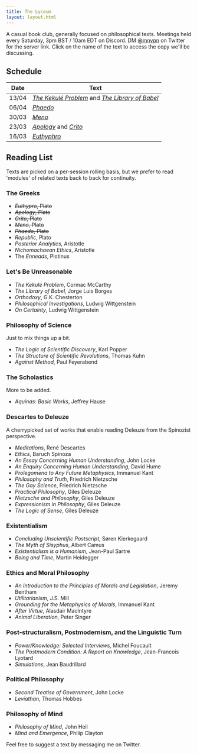 ```yaml
---
title: The Lyceum
layout: layout.html
---
```

A casual book club, generally focused on philosophical texts. Meetings held every Saturday, 3pm BST / 10am EDT on Discord. DM [@mnvpn](https://x.com/mnvpn) on Twitter for the server link. Click on the name of the text to access the copy we'll be discussing.  

## Schedule
| Date  | Text                                                                                                                                                                                                                     |
| ----- | ------------------------------------------------------------------------------------------------------------------------------------------------------------------------------------------------------------------------ |
| 13/04 | [*The Kekulé Problem*](https://nautil.us/the-kekul-problem-236574/) and [*The Library of Babel*](https://sites.evergreen.edu/politicalshakespeares/wp-content/uploads/sites/226/2015/12/Borges-The-Library-of-Babel.pdf) |
| 06/04 | [*Phaedo*](https://classics.mit.edu/Plato/phaedo.html)                                                                                                                                                                   |
| 30/03 | [*Meno*](https://classics.mit.edu/Plato/meno.html)                                                                                                                                                                       |
| 23/03 | [*Apology*](https://classics.mit.edu/Plato/apology.html) and [*Crito*](https://classics.mit.edu/Plato/crito.html)                                                                                                        |
| 16/03 | [*Euthyphro*](https://classics.mit.edu/Plato/euthyfro.html)                                                                                                                                                              |

## Reading List
Texts are picked on a per-session rolling basis, but we prefer to read 'modules' of related texts back to back for continuity.

### The Greeks
- ~~*Euthypro*, Plato~~
- ~~*Apology*, Plato~~
- ~~*Crito*, Plato~~
- ~~*Meno*, Plato~~
- ~~*Phaedo*, Plato~~
- *Republic*, Plato
- *Posterior Analytics*, Aristotle
- *Nichomachaean Ethics*, Aristotle
- The *Enneads*, Plotinus

### Let's Be Unreasonable

- *The Kekulé Problem*, Cormac McCarthy
- *The Library of Babel*, Jorge Luis Borges
- *Orthodoxy*, G.K. Chesterton
- *Philosophical Investigations*, Ludwig Wittgenstein
- *On Certainty*, Ludwig Wittgenstein

### Philosophy of Science
Just to mix things up a bit.

- *The Logic of Scientific Discovery*, Karl Popper
- *The Structure of Scientific Revolutions*, Thomas Kuhn
- *Against Method*, Paul Feyerabend

### The Scholastics
More to be added.
- *Aquinas: Basic Works*, Jeffrey Hause

### Descartes to Deleuze
A cherrypicked set of works that enable reading Deleuze from the Spinozist perspective.

- *Meditations*, René Descartes
- *Ethics*, Baruch Spinoza
- *An Essay Concerning Human Understanding*, John Locke
- *An Enquiry Concerning Human Understanding*, David Hume
- *Prolegomena to Any Future Metaphysics*, Immanuel Kant
- *Philosophy and Truth*, Friedrich Nietzsche
- *The Gay Science*, Friedrich Nietzsche
- *Practical Philosophy*, Giles Deleuze
- *Nietzsche and Philosophy*, Giles Deleuze
- *Expressionism in Philosophy*, Giles Deleuze
- *The Logic of Sense*, Giles Deleuze

### Existentialism
- *Concluding Unscientific Postscript*, Søren Kierkegaard
- *The Myth of Sisyphus*, Albert Camus
- *Existentialism is a Humanism*, Jean-Paul Sartre
- *Being and Time*, Martin Heidegger

### Ethics and Moral Philosophy
- *An Introduction to the Principles of Morals and Legislation*, Jeremy Bentham
- *Utilitarianism*, J.S. Mill
- *Grounding for the Metaphysics of Morals*, Immanuel Kant
- *After Virtue*, Alasdair MacIntyre
- *Animal Liberation*, Peter Singer

### Post-structuralism, Postmodernism, and the Linguistic Turn
- *Power/Knowledge: Selected Interviews*, Michel Foucault
- *The Postmodern Condition: A Report on Knowledge*, Jean-Francois Lyotard
- *Simulations*, Jean Baudrillard

### Political Philosophy
- *Second Treatise of Government*, John Locke
- *Leviathan*, Thomas Hobbes

### Philosophy of Mind
- *Philosophy of Mind*, John Heil
- *Mind and Emergence*, Philip Clayton

Feel free to suggest a text by messaging me on Twitter.